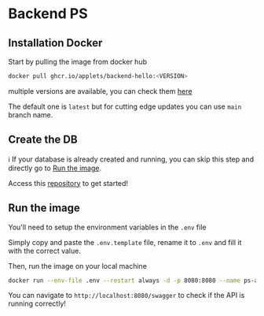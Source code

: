 # Backend PS

## Installation Docker
Start by pulling the image from docker hub
```bash
docker pull ghcr.io/applets/backend-hello:<VERSION>
```
multiple versions are available, you can check them [here](https://hub.docker.com/repository/docker/mysticfragilist/ps-api/tags?page=1&ordering=last_updated)

The default one is `latest` but for cutting edge updates you can use `main` branch name.

## Create the DB

ℹ️ If your database is already created and running, you can skip this step and directly go to [Run the image](#run-the-image).

Access this [repository](https://github.com/ApplETS/Hello-Database-Setup) to get started!

## Run the image
You'll need to setup the environment variables in the `.env` file

Simply copy and paste the `.env.template` file, rename it to `.env` and fill it with the correct value.

Then, run the image on your local machine
```bash
docker run --env-file .env --restart always -d -p 8080:8080 --name ps-api applets/backend-hello:<VERSION>
```

You can navigate to `http://localhost:8080/swagger` to check if the API is running correctly!

